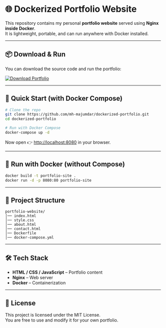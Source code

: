 # 🌐 Dockerized Portfolio Website

This repository contains my personal **portfolio website** served using **Nginx inside Docker**.  
It is lightweight, portable, and can run anywhere with Docker installed.

---

## 📦 Download & Run

You can download the source code and run the portfolio:

[![Download Portfolio](https://img.shields.io/badge/Download-Portfolio-blue?style=for-the-badge&logo=docker)](https://github.com/mh-majumdar/dockerized-portfolio/archive/refs/heads/main.zip)

---

## 🚀 Quick Start (with Docker Compose)

```bash
# Clone the repo
git clone https://github.com/mh-majumdar/dockerized-portfolio.git
cd dockerized-portfolio

# Run with Docker Compose
docker-compose up -d
```

Now open 👉 [http://localhost:8080](http://localhost:8080) in your browser.

---

## 🐳 Run with Docker (without Compose)

```bash
docker build -t portfolio-site .
docker run -d -p 8080:80 portfolio-site
```

---

## 📂 Project Structure

```
portfolio-website/
│── index.html
│── style.css
│── about.html
│── contact.html
│── Dockerfile
│── docker-compose.yml
```

---

## 🛠️ Tech Stack

- **HTML / CSS / JavaScript** – Portfolio content  
- **Nginx** – Web server  
- **Docker** – Containerization  

---

## 📜 License

This project is licensed under the MIT License.  
You are free to use and modify it for your own portfolio.
